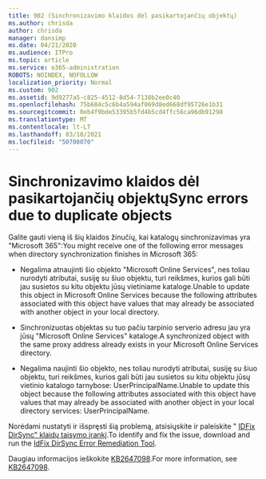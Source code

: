 ```yaml
---
title: 902 (Sinchronizavimo klaidos dėl pasikartojančių objektų)
ms.author: chrisda
author: chrisda
manager: dansimp
ms.date: 04/21/2020
ms.audience: ITPro
ms.topic: article
ms.service: o365-administration
ROBOTS: NOINDEX, NOFOLLOW
localization_priority: Normal
ms.custom: 902
ms.assetid: 9d9277a5-c825-4512-8d54-7138b2ee0c40
ms.openlocfilehash: 75b684c5c6b4a594af069d8ed668df95726e1b31
ms.sourcegitcommit: 0eb4f9bde53395b5fd4b5cd4ffc56ca96db91298
ms.translationtype: MT
ms.contentlocale: lt-LT
ms.lasthandoff: 03/10/2021
ms.locfileid: "50708070"
---
```

# <a name="sync-errors-due-to-duplicate-objects"></a><span data-ttu-id="d9cb1-102">Sinchronizavimo klaidos dėl pasikartojančių objektų</span><span class="sxs-lookup"><span data-stu-id="d9cb1-102">Sync errors due to duplicate objects</span></span>

<span data-ttu-id="d9cb1-103">Galite gauti vieną iš šių klaidos žinučių, kai katalogų sinchronizavimas yra "Microsoft 365":</span><span class="sxs-lookup"><span data-stu-id="d9cb1-103">You might receive one of the following error messages when directory synchronization finishes in Microsoft 365:</span></span>

- <span data-ttu-id="d9cb1-104">Negalima atnaujinti šio objekto "Microsoft Online Services", nes toliau nurodyti atributai, susiję su šiuo objektu, turi reikšmes, kurios gali būti jau susietos su kitu objektu jūsų vietiniame kataloge.</span><span class="sxs-lookup"><span data-stu-id="d9cb1-104">Unable to update this object in Microsoft Online Services because the following attributes associated with this object have values that may already be associated with another object in your local directory.</span></span>

- <span data-ttu-id="d9cb1-105">Sinchronizuotas objektas su tuo pačiu tarpinio serverio adresu jau yra jūsų "Microsoft Online Services" kataloge.</span><span class="sxs-lookup"><span data-stu-id="d9cb1-105">A synchronized object with the same proxy address already exists in your Microsoft Online Services directory.</span></span>

- <span data-ttu-id="d9cb1-106">Negalima naujinti šio objekto, nes toliau nurodyti atributai, susiję su šiuo objektu, turi reikšmes, kurios gali būti jau susietos su kitu objektu jūsų vietinio katalogo tarnybose: UserPrincipalName.</span><span class="sxs-lookup"><span data-stu-id="d9cb1-106">Unable to update this object because the following attributes associated with this object have values that may already be associated with another object in your local directory services: UserPrincipalName.</span></span>

<span data-ttu-id="d9cb1-107">Norėdami nustatyti ir išspręsti šią problemą, atsisiųskite ir paleiskite " [IDFix DirSync" klaidų taisymo įrankį](https://github.com/Microsoft/idfix).</span><span class="sxs-lookup"><span data-stu-id="d9cb1-107">To identify and fix the issue, download and run the [IdFix DirSync Error Remediation Tool](https://github.com/Microsoft/idfix).</span></span>

<span data-ttu-id="d9cb1-108">Daugiau informacijos ieškokite [KB2647098](https://support.microsoft.com/help/2647098/duplicate-or-invalid-attributes-prevent-directory-synchronization-in-o).</span><span class="sxs-lookup"><span data-stu-id="d9cb1-108">For more information, see [KB2647098](https://support.microsoft.com/help/2647098/duplicate-or-invalid-attributes-prevent-directory-synchronization-in-o).</span></span>
